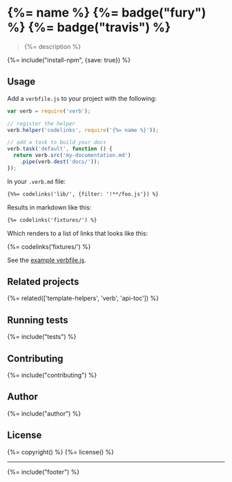 # {%= name %} {%= badge("fury") %} {%= badge("travis") %}

> {%= description %}

{%= include("install-npm", {save: true}) %}

## Usage

Add a `verbfile.js` to your project with the following:

```js
var verb = require('verb');

// register the helper
verb.helper('codelinks', require('{%= name %}'));

// add a task to build your docs
verb.task('default', function () {
  return verb.src('my-documentation.md')
    .pipe(verb.dest('docs/'));
});
```

In your `.verb.md` file:

```markdown
{%%= codelinks('lib/', {filter: '!**/foo.js'}) %}
```

Results in markdown like this:

```markdown
{%= codelinks('fixtures/') %}
```

Which renders to a list of links that looks like this:

{%= codelinks('fixtures/') %}

See the [example verbfile.js](./verbfile.js).

## Related projects
{%= related(['template-helpers', 'verb', 'api-toc']) %}  

## Running tests
{%= include("tests") %}

## Contributing
{%= include("contributing") %}

## Author
{%= include("author") %}

## License
{%= copyright() %}
{%= license() %}

***

{%= include("footer") %}

